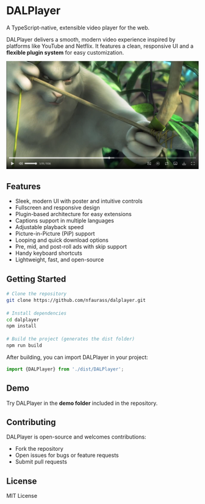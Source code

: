 # DALPlayer

A TypeScript-native, extensible video player for the web.

DALPlayer delivers a smooth, modern video experience inspired by platforms like YouTube and Netflix. It features a
clean, responsive UI and a **flexible plugin system** for easy customization.

![DALPlayer Preview](demo/screenshot.png)

## Features

- Sleek, modern UI with poster and intuitive controls
- Fullscreen and responsive design
- Plugin-based architecture for easy extensions
- Captions support in multiple languages
- Adjustable playback speed
- Picture-in-Picture (PiP) support
- Looping and quick download options
- Pre, mid, and post-roll ads with skip support
- Handy keyboard shortcuts
- Lightweight, fast, and open-source

## Getting Started

```bash
# Clone the repository
git clone https://github.com/nfaurass/dalplayer.git

# Install dependencies
cd dalplayer
npm install

# Build the project (generates the dist folder)
npm run build
```

After building, you can import DALPlayer in your project:

```typescript
import {DALPlayer} from './dist/DALPlayer';
```

## Demo

Try DALPlayer in the **demo folder** included in the repository.

## Contributing

DALPlayer is open-source and welcomes contributions:

- Fork the repository
- Open issues for bugs or feature requests
- Submit pull requests

## License

MIT License